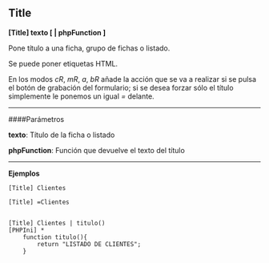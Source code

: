 ## Title

**[Title] texto [ | phpFunction ]**

Pone título a una ficha, grupo de fichas o listado.

Se puede poner etiquetas HTML.

En los modos *cR*, *mR*, *a*, *bR* añade la acción que se va a realizar si se pulsa el botón de grabación del formulario; si se desea forzar sólo el título simplemente le ponemos un igual *=* delante.

---

####Parámetros

**texto**: Título de la ficha o listado

**phpFunction**: Función que devuelve el texto del título

---

**Ejemplos**

```
[Title] Clientes

[Title] =Clientes


[Title] Clientes | titulo()
[PHPIni] *
	function titulo(){
    	return "LISTADO DE CLIENTES";
    }
```
